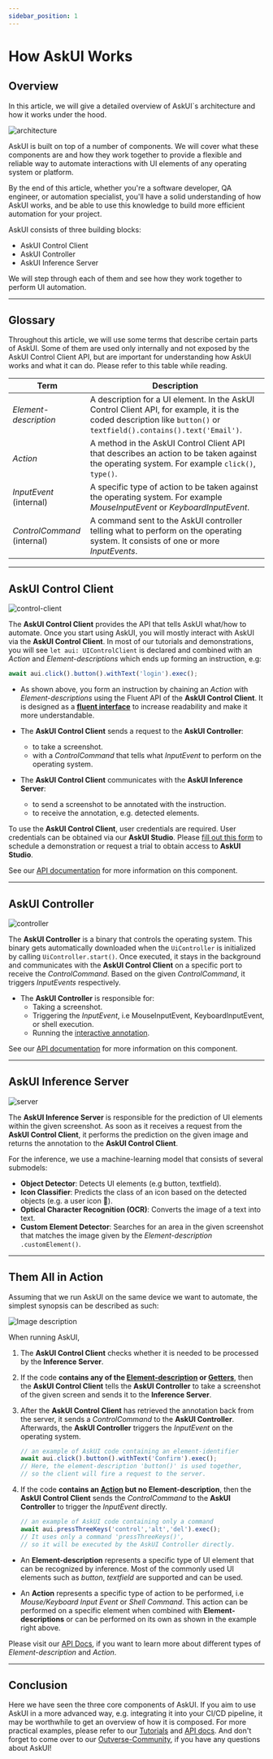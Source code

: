 ```yaml
---
sidebar_position: 1
---
```


# How AskUI Works

## Overview

In this article, we will give a detailed overview of AskUI`s architecture and how it works under the hood.


![architecture](./images/how_askui_works_architecture.png)

AskUI is built on top of a number of components. We will cover what these components are and how they work together to provide a flexible and reliable way to automate interactions with UI elements of any operating system or platform.

By the end of this article, whether you're a software developer, QA engineer, or automation specialist, you'll have a solid understanding of how AskUI works, and be able to use this knowledge to build more efficient automation for your project.


AskUI consists of three building blocks:

- AskUI Control Client
- AskUI Controller
- AskUI Inference Server

We will step through each of them and see how they work together to perform UI automation.

------
## Glossary

Throughout this article, we will use some terms that describe certain parts of AskUI. Some of them are used only internally and not exposed by the AskUI Control Client API, but are important for understanding how AskUI works and what it can do. Please refer to this table while reading.

| **Term**        | **Description** |
| --------------- | --------------- |
| *Element-description*    | A description for a UI element. In the AskUI Control Client API, for example, it is the coded description like `button()` or `textfield().contains().text('Email')`. |
| *Action*       | A method in the AskUI Control Client API that describes an action to be taken against the operating system. For example `click()`, `type()`. |
| *InputEvent* (internal) | A specific type of action to be taken against the operating system. For example *MouseInputEvent* or *KeyboardInputEvent*. |
| *ControlCommand* (internal) | A command sent to the AskUI controller telling what to perform on the operating system. It consists of one or more *InputEvents*. |

------

## AskUI Control Client

![control-client](./images/how_askui_works_client.png)

The **AskUI Control Client** provides the API that tells AskUI what/how to automate. Once you start using AskUI, you will mostly interact with AskUI via the **AskUI Control Client**. In most of our tutorials and demonstrations, you will see `let aui: UIControlClient` is declared and combined with an *Action* and *Element-descriptions* which ends up forming an instruction, e.g:

```ts
await aui.click().button().withText('login').exec();
```

- As shown above, you form an instruction by chaining an *Action* with *Element-descriptions* using the Fluent API of the **AskUI Control Client**. It is designed as a **[fluent interface](https://en.wikipedia.org/wiki/Fluent_interface)** to increase readability and make it more understandable.

- The **AskUI Control Client** sends a request to the **AskUI Controller**:
    - to take a screenshot.
    - with a *ControlCommand* that tells what *InputEvent* to perform on the operating system.

- The **AskUI Control Client** communicates with the **AskUI Inference Server**:
    - to send a screenshot to be annotated with the instruction.
    - to receive the annotation, e.g. detected elements.


To use the **AskUI Control Client**, user credentials are required. User credentials can be obtained via our __AskUI Studio__. Please [fill out this form](https://www.askui.com/demo) to schedule a demonstration or request a trial to obtain access to __AskUI Studio__.

See our [API documentation](../02-Components/askui-ui-control-client.md) for more information on this component.

------

## AskUI Controller


![controller](./images/how_askui_works_controller.png)

The **AskUI Controller** is a binary that controls the operating system. This binary gets automatically downloaded when the `UiController` is initialized by calling `UiController.start()`. Once executed, it stays in the background and communicates with the **AskUI Control Client** on a specific port to receive the *ControlCommand*. Based on the given *ControlCommand*, it triggers *InputEvents* respectively.

- The **AskUI Controller** is responsible for:
    - Taking a screenshot.
    - Triggering the *InputEvent*, i.e MouseInputEvent, KeyboardInputEvent, or shell execution.
    - Running the [interactive annotation](../03-Element%20Selection/annotations-and-screenshots.md#interactive-annotation).

See our [API documentation](../02-Components/askui-ui-controller.md) for more information on this component.

------

## AskUI Inference Server


![server](./images/how_askui_works_server.png)

The **AskUI Inference Server** is responsible for the prediction of UI elements within the given screenshot. As soon as it receives a request from the **AskUI Control Client**, it performs the prediction on the given image and returns the annotation to the **AskUI Control Client**. 

For the inference, we use a machine-learning model that consists of several submodels:
- **Object Detector**: Detects UI elements (e.g button, textfield).
- **Icon Classifier**: Predicts the class of an icon based on the detected objects (e.g. a user icon 👤).
- **Optical Character Recognition (OCR)**: Converts the image of a text into text.
- **Custom Element Detector**: Searches for an area in the given screenshot that matches the image given by the *Element-description* `.customElement()`.

------

## Them All in Action

Assuming that we run AskUI on the same device we want to automate, the simplest synopsis can be described as such:


![Image description](./images/how_askui_works_architecture.png)

When running AskUI, 
1. The **AskUI Control Client** checks whether it is needed to be processed by the **Inference Server**.

2. If the code **contains any of the [Element-description](../../api/01-API/table-of-contents.md#element-descriptions) or [Getters](../../api/01-API/table-of-contents.md#getters)**, then the **AskUI Control Client** tells the **AskUI Controller** to take a screenshot of the given screen and sends it to the **Inference Server**. 

3. After the **AskUI Control Client** has retrieved the annotation back from the server, it sends a *ControlCommand* to the **AskUI Controller**. Afterwards, the **AskUI Controller** triggers the *InputEvent* on the operating system.

    ```ts
    // an example of AskUI code containing an element-identifier
    await aui.click().button().withText('Confirm').exec();
    // Here, the element-description 'button()' is used together,
    // so the client will fire a request to the server.
    ```

4. If the code **contains an [Action](../../api/01-API/table-of-contents.md#actions) but no Element-description**, then the **AskUI Control Client** sends the *ControlCommand* to the **AskUI Controller** to trigger the *InputEvent* directly.

    ```ts
    // an example of AskUI code containing only a command
    await aui.pressThreeKeys('control','alt','del').exec();
    // It uses only a command 'pressThreeKeys()',
    // so it will be executed by the AskUI Controller directly.
    ```

- An **Element-description** represents a specific type of UI element that can be recognized by inference. Most of the commonly used UI elements such as *button*, *textfield* are supported and can be used.

- An **Action** represents a specific type of action to be performed, i.e *Mouse/Keyboard Input Event* or *Shell Command*. This action can be performed on a specific element when combined with **Element-descriptions** or can be performed on its own as shown in the example right above.

Please visit our [API Docs](../../api/01-API/table-of-contents.md), if you want to learn more about different types of *Element-description* and *Action*.

------

## Conclusion

Here we have seen the three core components of AskUI. If you aim to use AskUI in a more advanced way, e.g. integrating it into your CI/CD pipeline, it may be worthwhile to get an overview of how it is composed. For more practical examples, please refer to our [Tutorials](../06-Tutorials/index.mdx) and [API docs](../../api/01-API/table-of-contents.md). And don't forget to come over to our [Outverse-Community](https://app.outverse.com/askui/community/home), if you have any questions about AskUI!